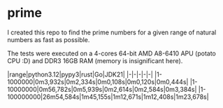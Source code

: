 # prime

I created this repo to find the prime numbers for a given range of natural numbers as fast as possible.

The tests were executed on a 4-cores 64-bit AMD A8-6410 APU (potato CPU :D) and DDR3 16GB RAM (memory is insignificant here).

|range|python3.12|pypy3|rust|Go|JDK21|
|-|-|-|-|-|
|1-1000000|0m3,932s|0m2,334s|0m0,108s|0m0,120s|0m0,444s|
|1-10000000|0m56,782s|0m5,939s|0m2,614s|0m2,584s|0m3,384s|
|1-100000000|26m54,584s|1m45,155s|1m12,671s|1m12,408s|1m23,678s|
